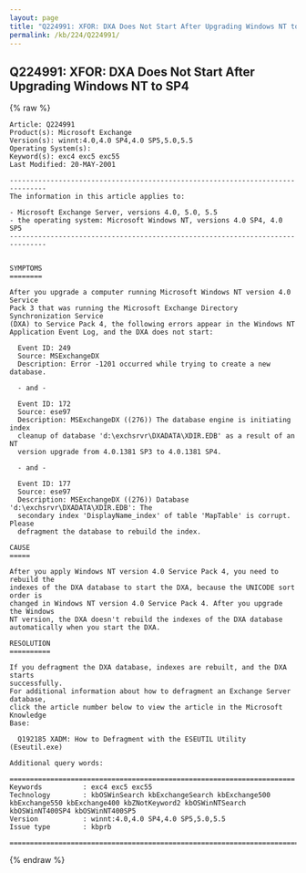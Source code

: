 ```yaml
---
layout: page
title: "Q224991: XFOR: DXA Does Not Start After Upgrading Windows NT to SP4"
permalink: /kb/224/Q224991/
---
```


## Q224991: XFOR: DXA Does Not Start After Upgrading Windows NT to SP4

{% raw %}

	Article: Q224991
	Product(s): Microsoft Exchange
	Version(s): winnt:4.0,4.0 SP4,4.0 SP5,5.0,5.5
	Operating System(s): 
	Keyword(s): exc4 exc5 exc55
	Last Modified: 20-MAY-2001
	
	-------------------------------------------------------------------------------
	The information in this article applies to:
	
	- Microsoft Exchange Server, versions 4.0, 5.0, 5.5 
	- the operating system: Microsoft Windows NT, versions 4.0 SP4, 4.0 SP5 
	-------------------------------------------------------------------------------
	
	
	SYMPTOMS
	========
	
	After you upgrade a computer running Microsoft Windows NT version 4.0 Service
	Pack 3 that was running the Microsoft Exchange Directory Synchronization Service
	(DXA) to Service Pack 4, the following errors appear in the Windows NT
	Application Event Log, and the DXA does not start:
	
	  Event ID: 249
	  Source: MSExchangeDX
	  Description: Error -1201 occurred while trying to create a new database.
	
	  - and -
	
	  Event ID: 172
	  Source: ese97
	  Description: MSExchangeDX ((276)) The database engine is initiating index
	  cleanup of database 'd:\exchsrvr\DXADATA\XDIR.EDB' as a result of an NT
	  version upgrade from 4.0.1381 SP3 to 4.0.1381 SP4.
	
	  - and -
	
	  Event ID: 177
	  Source: ese97
	  Description: MSExchangeDX ((276)) Database 'd:\exchsrvr\DXADATA\XDIR.EDB': The
	  secondary index 'DisplayName_index' of table 'MapTable' is corrupt. Please
	  defragment the database to rebuild the index.
	
	CAUSE
	=====
	
	After you apply Windows NT version 4.0 Service Pack 4, you need to rebuild the
	indexes of the DXA database to start the DXA, because the UNICODE sort order is
	changed in Windows NT version 4.0 Service Pack 4. After you upgrade the Windows
	NT version, the DXA doesn't rebuild the indexes of the DXA database
	automatically when you start the DXA.
	
	RESOLUTION
	==========
	
	If you defragment the DXA database, indexes are rebuilt, and the DXA starts
	successfully.
	For additional information about how to defragment an Exchange Server database,
	click the article number below to view the article in the Microsoft Knowledge
	Base:
	
	  Q192185 XADM: How to Defragment with the ESEUTIL Utility (Eseutil.exe)
	
	Additional query words:
	
	======================================================================
	Keywords          : exc4 exc5 exc55 
	Technology        : kbOSWinSearch kbExchangeSearch kbExchange500 kbExchange550 kbExchange400 kbZNotKeyword2 kbOSWinNTSearch kbOSWinNT400SP4 kbOSWinNT400SP5
	Version           : winnt:4.0,4.0 SP4,4.0 SP5,5.0,5.5
	Issue type        : kbprb
	
	=============================================================================
	

{% endraw %}
